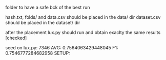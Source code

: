 folder to have a safe bck of the best run

hash.txt, folds/ and data.csv should be placed in the data/ dir
dataset.csv should be placed in the dataset/ dir

after the placement lux.py should run and obtain exaclty the same results [checked]

seed on lux.py: 7346
AVG: 0.7564063429448045
F1: 0.7546777284682958
SETUP: 
